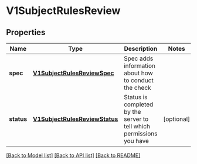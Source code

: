 # V1SubjectRulesReview

## Properties
Name | Type | Description | Notes
------------ | ------------- | ------------- | -------------
**spec** | [**V1SubjectRulesReviewSpec**](V1SubjectRulesReviewSpec.md) | Spec adds information about how to conduct the check | 
**status** | [**V1SubjectRulesReviewStatus**](V1SubjectRulesReviewStatus.md) | Status is completed by the server to tell which permissions you have | [optional] 

[[Back to Model list]](../README.md#documentation-for-models) [[Back to API list]](../README.md#documentation-for-api-endpoints) [[Back to README]](../README.md)


